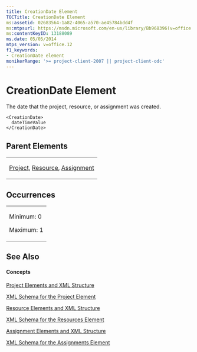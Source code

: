 ```yaml
---
title: CreationDate Element
TOCTitle: CreationDate Element
ms:assetid: 02683564-1a82-4065-a570-ae45784bdd4f
ms:mtpsurl: https://msdn.microsoft.com/en-us/library/Bb968396(v=office.12)
ms:contentKeyID: 13188089
ms.date: 05/05/2014
mtps_version: v=office.12
f1_keywords:
- CreationDate element
monikerRange: '>= project-client-2007 || project-client-odc'
---
```


# CreationDate Element




The date that the project, resource, or assignment was created.

    <CreationDate>
      dateTimeValue
    </CreationDate>

## Parent Elements

<table>
<colgroup>
<col style="width: 100%" />
</colgroup>
<tbody>
<tr class="odd">
<td><p><a href="project-element.md">Project</a>, <a href="resource-element.md">Resource</a>, <a href="assignment-element.md">Assignment</a></p></td>
</tr>
</tbody>
</table>

## Occurrences

<table>
<colgroup>
<col style="width: 100%" />
</colgroup>
<tbody>
<tr class="odd">
<td><p>Minimum: 0</p>
<p>Maximum: 1</p></td>
</tr>
</tbody>
</table>

## See Also

#### Concepts

[Project Elements and XML Structure](project-elements-and-xml-structure.md)

[XML Schema for the Project Element](xml-schema-for-the-project-element.md)

[Resource Elements and XML Structure](resource-elements-and-xml-structure.md)

[XML Schema for the Resources Element](xml-schema-for-the-resources-element.md)

[Assignment Elements and XML Structure](assignment-elements-and-xml-structure.md)

[XML Schema for the Assignments Element](xml-schema-for-the-assignments-element.md)

